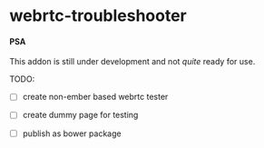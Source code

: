 # webrtc-troubleshooter

#### PSA

This addon is still under development and not *quite* ready for use.

TODO:
* [ ] create non-ember based webrtc tester 
* [ ] create dummy page for testing
* [ ] publish as bower package


